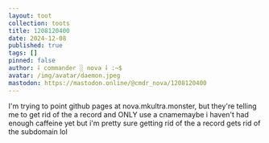 ```yaml
---
layout: toot
collection: toots
title: 1208120400
date: 2024-12-08
published: true
tags: []
pinned: false
author: ⸸ commander ░ nova ⸸ :~$
avatar: /img/avatar/daemon.jpeg
mastodon: https://mastodon.online/@cmdr_nova/1208120400
---
```


I'm trying to point github pages at nova.mkultra.monster, but they're telling me to get rid of the a record and ONLY use a cnamemaybe i haven't had enough caffeine yet but i'm pretty sure getting rid of the a record gets rid of the subdomain lol

